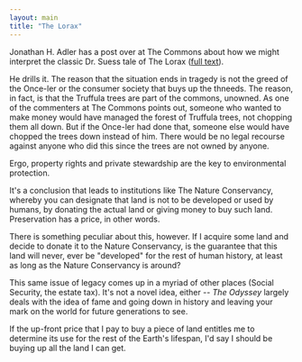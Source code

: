 ```yaml
---
layout: main
title: "The Lorax"
---
```

Jonathan H. Adler has a post over at The Commons about how we might interpret
the classic Dr. Suess tale of The Lorax ([full
text](http://www.danks.org/mark/Random/lorax.html)).

  
He drills it. The reason that the situation ends in tragedy is not the greed
of the Once-ler or the consumer society that buys up the thneeds. The reason,
in fact, is that the Truffula trees are part of the commons, unowned. As one
of the commenters at The Commons points out, someone who wanted to make money
would have managed the forest of Truffula trees, not chopping them all down.
But if the Once-ler had done that, someone else would have chopped the trees
down instead of him. There would be no legal recourse against anyone who did
this since the trees are not owned by anyone.

  
Ergo, property rights and private stewardship are the key to environmental
protection.

  
It's a conclusion that leads to institutions like The Nature Conservancy,
whereby you can designate that land is not to be developed or used by humans,
by donating the actual land or giving money to buy such land. Preservation has
a price, in other words.

  
There is something peculiar about this, however. If I acquire some land and
decide to donate it to the Nature Conservancy, is the guarantee that this land
will never, ever be "developed" for the rest of human history, at least as
long as the Nature Conservancy is around?

  
This same issue of legacy comes up in a myriad of other places (Social
Security, the estate tax). It's not a novel idea, either -- _The Odyssey_
largely deals with the idea of fame and going down in history and leaving your
mark on the world for future generations to see.

  
If the up-front price that I pay to buy a piece of land entitles me to
determine its use for the rest of the Earth's lifespan, I'd say I should be
buying up all the land I can get.

